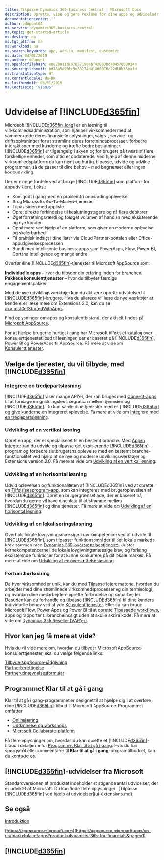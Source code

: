```yaml
---
title: Tilpasse Dynamics 365 Business Central | Microsoft Docs
description: Oprette, vise og gøre reklame for dine apps og udvidelser til Business Central.
documentationcenter: ''
author: edupont04
ms.service: dynamics365-business-central
ms.topic: get-started-article
ms.devlang: na
ms.tgt_pltfrm: na
ms.workload: na
ms.search.keywords: app, add-in, manifest, customize
ms.date: 04/01/2019
ms.author: edupont
ms.openlocfilehash: e8e2b011dc07657198ebf42663bd404b7850834a
ms.sourcegitcommit: bd78a5d990c9e83174da1409076c22df8b35eafd
ms.translationtype: HT
ms.contentlocale: da-DK
ms.lasthandoff: 03/31/2019
ms.locfileid: "916995"
---
```

# <a name="extending-included365finincludesd365finmdmd"></a>Udvidelse af [!INCLUDE[d365fin](includes/d365fin_md.md)]
Microsoft [!INCLUDE[d365fin_long](includes/d365fin_long_md.md)] er en løsning til virksomhedsadministration, som hjælper virksomheder med at sammenkæde deres finansielle oplysninger, salgs-, service- og driftsoplysninger for at strømline deres forretningsprocesser, forbedre interaktioner med kunderne og træffe bedre beslutninger. [!INCLUDE[d365fin](includes/d365fin_md.md)] er tilgængelig i skyen og for brugere på tværs af flere forskellige enheder, som altid er opdaterede. Ved hjælp af denne moderne virksomhedsplatform du kan nemt og hurtigt tilpasse, udvide og udvikle programmer, så de passer til dine behov – med begrænset eller ingen kodeudvikling.  

Der er mange fordele ved at bruge [!INCLUDE[d365fin](includes/d365fin_md.md)] som platform for appudviklere, f.eks.:

* Kom godt i gang med en problemfri onboardingoplevelse
* Brug Microsofts Go-To-Market-tjenester
* Tilpas siden med appliste
* Opret direkte forbindelse til beslutningstagere og nå flere debitorer
* Øget forretningsværdi og forøget volumen af handlen med eksisterende og nye kunder
* Opnå mere ved hjælp af en platform, som giver en moderne oplevelse og skalerbarhed  
* Få praktisk indsigt i dine lister via Cloud Partner-portalen eller Office-appudgivelsesprocessen
* Bundt med intelligente business-apps som PowerApps, Flow, Power BI, Cortana Intelligence og mange andre  

Overfør dine [!INCLUDE[d365fin](includes/d365fin_md.md)]-tjenester til Microsoft AppSource som:

**Individuelle apps** – hvor du tilbyder din erfaring inden for branchen.  
**Pakkede konsulenttjenester** – hvor du tilbyder færdige engagementspakker.

Med de nye udviklingsværktøjer kan du aktivere oprette udvidelser til [!INCLUDE[d365fin](includes/d365fin_md.md)]-brugere. Hvis du allerede vil lære de nye værktøjer at kende eller læse mere om Extensions 2.0, kan du se [aka.ms/GetStartedWithApps](https://aka.ms/GetStartedWithApps).  

Find oplysninger om apps og konsulentbistand, der aktuelt findes på [Microsoft AppSource](https://appsource.microsoft.com/en-us/marketplace/consulting-services?country=US&page=1).

For at hjælpe brugerne hurtigt i gang har Microsoft tilføjet et katalog over konsulenttjenestetilbud til løsninger, der er baseret på [!INCLUDE[d365fin](includes/d365fin_md.md)], Power BI og PowerApps til AppSource. Få mere at vide om [Konsulenttjenester](/dynamics-nav/developer/readiness/readiness-consulting).

## <a name="choosing-which-services-to-offer-with-included365finincludesd365finmdmd"></a>Vælge de tjenester, du vil tilbyde, med [!INCLUDE[d365fin](includes/d365fin_md.md)]

### <a name="integrate-a-3rd-party-solution"></a>Integrere en tredjepartsløsning
[!INCLUDE[d365fin](includes/d365fin_md.md)] viser mange API'er, der kan bruges med [Connect-apps](/dynamics365/business-central/dev-itpro/developer/readiness/readiness-connect-apps) til at foretage en gnidningsløs integration mellem tjenesten og [!INCLUDE[d365fin](includes/d365fin_md.md)]. Du kan samle dine tjenester med en [!INCLUDE[d365fin](includes/d365fin_md.md)] og give kunderne en integreret oplevelse. Få mere at vide om [Integrere med en tredjepartsløsning](/dynamics365/business-central/dev-itpro/developer/readiness/readiness-thirdparty-solution).

### <a name="development-of-a-vertical-solution"></a>Udvikling af en vertikal løsning
Opret en app, der er specialiseret til en bestemt branche. Med [Appen Integrer](/dynamics365/business-central/dev-itpro/developer/readiness/readiness-embed-apps) kan du udvide og tilpasse det eksisterende [!INCLUDE[d365fin](includes/d365fin_md.md)]-program og forbedre slutbrugerens oplevelse med en bestemt branche-funktionalitet ved hjælp af de nye og moderne udviklingsværktøjer og Extensions version 2.0. Få mere at vide om [Udvikling af en vertikal løsning](/dynamics365/business-central/dev-itpro/developer/readiness/readiness-develop-vertical).

### <a name="development-of-a-horizontal-solution"></a>Udvikling af en horisontal løsning
Udvid oplevelsen og funktionaliteten af [!INCLUDE[d365fin](includes/d365fin_md.md)] ved at oprette en [Tilføjelsesprogram-app](/dynamics365/business-central/dev-itpro/developer/readiness/readiness-add-on-apps), som kan integreres med brugeroplevelsen af [!INCLUDE[d365fin](includes/d365fin_md.md)]. Opret en brugergrænseflade, der er baseret på, hvordan du gerne vil have dine data til at strømme mellem [!INCLUDE[d365fin](includes/d365fin_md.md)] og dine tjenester. Få mere at vide om [Udvikling af en horisontal løsning](/dynamics365/business-central/dev-itpro/developer/readiness/readiness-develop-horizontal).

### <a name="development-of-a-localization-solution"></a>Udvikling af en lokaliseringsløsning
Overhold lokale lovgivningsmæssige krav kompetencer ved at udvikle til [!INCLUDE[d365fin](includes/d365fin_md.md)], som tilpasser funktionsområder til det lokale markeds krav sammen med [Dynamics 365-oversættelsestjeneste](/dynamics365/unified-operations/dev-itpro/lifecycle-services/translation-service-overview). Juster kernekompetencerne i de lokale lovgivningsmæssige krav, og forlæng eksisterende funktioner for at kunne konkurrere på dit lokale marked. Få mere at vide om [Udvikling af en oversættelsesløsning](/dynamics365/business-central/dev-itpro/developer/readiness/readiness-develop-localization).

### <a name="reseller-solution"></a>Forhandlerløsning
Da hver virksomhed er unik, kan du med [Tilpasse lejere](/dynamics-nav/developer/readiness/readiness-customizing-tenants) matche, hvordan du arbejder med dine strømlinede virksomhedsprocesser og din terminologi, og hvordan dine medarbejdere oprette forbindelse og samarbejder. Desuden kan du forhandle og tilpasse [!INCLUDE[d365fin](includes/d365fin_md.md)] til dine kunders individuelle behov ved at yde [Konsulenttjenester](/dynamics-nav/developer/readiness/readiness-consulting). Eller du kan bruge Microsoft Flow, Power Apps og Power BI til at oprette [Tilpassede workflows](/dynamics-nav/developer/readiness/readiness-no-code), apps og rapporter til brancheindsigt uden at skulle skrive kode. Få mere at vide om [Dynamics 365 Reseller (VAR'er)](/dynamics365/business-central/dev-itpro/developer/readiness/readiness-reseller).

## <a name="where-do-i-learn-more"></a>Hvor kan jeg få mere at vide?
Hvis du vil vide mere om, hvordan du tilbyder Microsoft AppSource-konsulenttjenester, skal du vælge følgende links:

[Tilbyde AppSource-rådgivning](https://appsource.microsoft.com/en-us/marketplace/consulting-services?country=US&page=1)  
[Partnerberettigelse](https://smp-cdn-prod.azureedge.net/documents/Microsoft%20AppSource%20Partner%20Listing%20Guidelines.pdf)  
[Partnerudnævnelsesformular](https://appsource.microsoft.com/en-us/partners/list-consulting-service)  

## <a name="the-ready-to-go-program"></a>Programmet Klar til at gå i gang
Klar til at gå i gang-programmet er designet til at hjælpe dig i at overføre dine [!INCLUDE[d365fin](includes/d365fin_md.md)]-tilbud til Microsoft AppSource. Programmet omfatter:

- [Onlinelæring](https://aka.ms/ReadyToGoOnlineLearning)
- [Uddannelse og workshops](/dynamics365/business-central/dev-itpro/developer/readiness/readiness-ready-to-go)
- [Microsoft Collaborate-platform](https://aka.ms/Collaborate)

Få flere oplysninger om, hvordan du kan oprette et [!INCLUDE[d365fin](includes/d365fin_md.md)]-tilbud i detaljerne for [Programmet Klar til at gå i gang](/dynamics365/business-central/dev-itpro/developer/readiness/readiness-ready-to-go). Hvis du har spørgsmål eller kommentarer til **Klar til at gå i gang**-programtilbuddet, kan du [kontakte os](mailto:dyn365bep@microsoft.com).

## <a name="included365finincludesd365finmdmd-extensions-provided-by-microsoft"></a>[!INCLUDE[d365fin](includes/d365fin_md.md)]-udvidelser fra Microsoft
Standardversionen af produktet indeholder et stigende antal udvidelser, der er udviklet af Microsoft. Du kan finde flere oplysninger i [Tilpasse [!INCLUDE[d365fin](includes/d365fin_md.md)] ved hjælp af udvidelser](ui-extensions.md).

## <a name="see-also"></a>Se også
[Introduktion](product-get-started.md)  

[https://appsource.microsoft.com](https://appsource.microsoft.com/en-us/marketplace/apps?product=dynamics-365-for-financials&page=1)  

## [!INCLUDE[d365fin](includes/free_trial_md.md)]  
